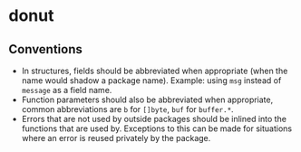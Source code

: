 # donut

## Conventions

- In structures, fields should be abbreviated when appropriate (when the name would shadow a package name). Example: using `msg` instead of `message` as a field name.
- Function parameters should also be abbreviated when appropriate, common abbreviations are `b` for `[]byte`, `buf` for `buffer.*`.
- Errors that are not used by outside packages should be inlined into the functions that are used by. Exceptions to this can be made for situations where an error is reused privately by the package.
